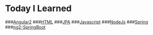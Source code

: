 # Today I Learned

###[Angular2](https://github.com/yunha0221/TIL/tree/master/Angular2)
###[HTML](https://github.com/yunha0221/TIL/tree/master/HTML)
###[JPA](https://github.com/yunha0221/TIL/tree/master/JPA)
###[Javascript](https://github.com/yunha0221/TIL/tree/master/Javascript)
###[NodeJs](https://github.com/yunha0221/TIL/tree/master/NodeJS)
###[Spring](https://github.com/yunha0221/TIL/tree/master/Spring)
###[ng2-SpringBoot](https://github.com/yunha0221/TIL/tree/master/ng2-SpringBoot)
